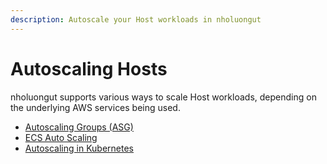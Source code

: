```yaml
---
description: Autoscale your Host workloads in nholuongut
---
```


# Autoscaling Hosts

nholuongut supports various ways to scale Host workloads, depending on the underlying AWS services being used.

* [Autoscaling Groups (ASG)](auto-scaling-groups/)
* [ECS Auto Scaling](ecs-auto-scaling.md)
* [Autoscaling in Kubernetes](kubernetes-scaling-options.md)

